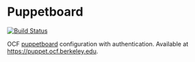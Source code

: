 # Puppetboard

[![Build Status](https://jenkins.ocf.berkeley.edu/buildStatus/icon?job=ocf/puppetboard/master)](https://jenkins.ocf.berkeley.edu/job/ocf/job/puppetboard/job/master)

OCF [puppetboard](https://github.com/voxpupuli/puppetboard) configuration with
authentication. Available at https://puppet.ocf.berkeley.edu.
